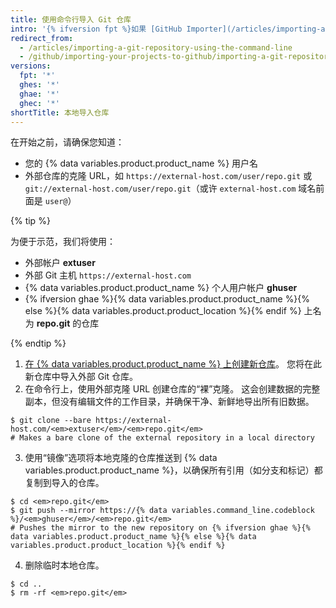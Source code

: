 ```yaml
---
title: 使用命令行导入 Git 仓库
intro: '{% ifversion fpt %}如果 [GitHub Importer](/articles/importing-a-repository-with-github-importer) 不适用于您的目的，例如，如果您现有的代码托管在私有网络上，则我们建议使用命令行导入。{% else %}当您现有的代码托管在私有网络上时，适合使用命令行导入 Git 项目。{% endif %}'
redirect_from:
  - /articles/importing-a-git-repository-using-the-command-line
  - /github/importing-your-projects-to-github/importing-a-git-repository-using-the-command-line
versions:
  fpt: '*'
  ghes: '*'
  ghae: '*'
  ghec: '*'
shortTitle: 本地导入仓库
---
```


在开始之前，请确保您知道：

- 您的 {% data variables.product.product_name %} 用户名
- 外部仓库的克隆 URL，如 `https://external-host.com/user/repo.git` 或 `git://external-host.com/user/repo.git`（或许 `external-host.com` 域名前面是 `user@`）

{% tip %}

为便于示范，我们将使用：

- 外部帐户 **extuser**
- 外部 Git 主机 `https://external-host.com`
- {% data variables.product.product_name %} 个人用户帐户 **ghuser**
- {% ifversion ghae %}{% data variables.product.product_name %}{% else %}{% data variables.product.product_location %}{% endif %} 上名为 **repo.git** 的仓库

{% endtip %}

1. [在 {% data variables.product.product_name %} 上创建新仓库](/articles/creating-a-new-repository)。 您将在此新仓库中导入外部 Git 仓库。
2. 在命令行上，使用外部克隆 URL 创建仓库的“裸”克隆。 这会创建数据的完整副本，但没有编辑文件的工作目录，并确保干净、新鲜地导出所有旧数据。
  ```shell
  $ git clone --bare https://external-host.com/<em>extuser</em>/<em>repo.git</em>
  # Makes a bare clone of the external repository in a local directory
  ```
3. 使用“镜像”选项将本地克隆的仓库推送到 {% data variables.product.product_name %}，以确保所有引用（如分支和标记）都复制到导入的仓库。
  ```shell
  $ cd <em>repo.git</em>
  $ git push --mirror https://{% data variables.command_line.codeblock %}/<em>ghuser</em>/<em>repo.git</em>
  # Pushes the mirror to the new repository on {% ifversion ghae %}{% data variables.product.product_name %}{% else %}{% data variables.product.product_location %}{% endif %}
  ```
4. 删除临时本地仓库。
  ```shell
  $ cd ..
  $ rm -rf <em>repo.git</em>
  ```
